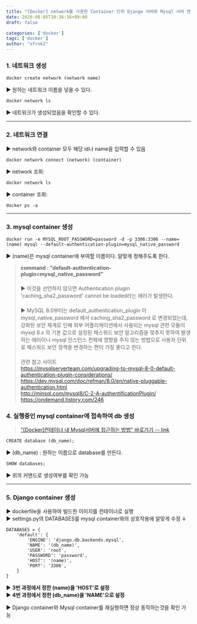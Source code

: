 ```yaml
---
title: "[Docker] network를 사용한 Container 단위 Django 서버와 Mysql 서버 연동"
date: 2020-08-05T10:36:16+09:00
draft: false

categories: ['docker']
tags: ['docker']
author: "xfrnk2"
---
```

### 1. 네트워크 생성
~~~
docker create network (network name)
~~~
  
▶ 원하는 네트워크 이름을 넣을 수 있다.
  
~~~
docker network ls
~~~
▶ 네트워크가 생성되었음을 확인할 수 있다.
  
---
  
### 2. 네트워크 연결
▶ network와 container 모두 해당 id나 name을 입력할 수 있음
~~~
docker network connect (network) (container)
~~~
  
▶ network 조회:
~~~
docker network ls  
~~~
  
▶ container 조회:
~~~
docker ps -a
~~~
  
---
  

### 3. mysql container 생성

~~~
docker run -e MYSQL_ROOT_PASSWORD=password -d -p 3306:3306 --name=(name) mysql --default-authentication-plugin=mysql_native_password
~~~
  
▶ (name)은 mysql container에 부여할 이름이다. 알맞게 정해주도록 한다.
  
  
> **command : "default-authentication-plugin=mysql_native_password"**  
　  
▶ 이것을 선언하지 않으면 Authentication plugin 'caching_sha2_password' cannot be loaded라는 에러가 발생한다.      
　  
▶ MySQL 8.0부터는 default_authentication_plugin 이 mysql_native_password 에서 caching_sha2_password 로 변경되었는데, 강화된 보안 체계로 인해 외부 어플리케이션에서 사용되는 mysql 관련 모듈이 mysql 8.x 의 기본 값으로 설정된 패스워드 보안 알고리즘을 맞추지 못하여 발생하는 에러이니 mysql 인스턴스 전체에 영향을 주지 않는 방법으로 사용자 단위로 패스워드 보안 정책을 변경하는 편이 가장 좋다고 한다.  
　  
관련 참고 사이트    
https://mysqlserverteam.com/upgrading-to-mysql-8-0-default-authentication-plugin-considerations/  
https://dev.mysql.com/doc/refman/8.0/en/native-pluggable-authentication.html  
http://minsql.com/mysql8/C-2-A-authentificationPlugin/  
https://ondemand.tistory.com/246  
  
  
### 4. 실행중인 mysql container에 접속하여 db 생성  
> ["[Docker]컨테이너 내 Mysql서버에 접근하는 방법" 바로가기 -- link](http://xfrnk2.github.io/docker/docker_connect_containers_compose/)

~~~
CREATE database (db_name);
~~~
▶ (db_name) : 원하는 이름으로 database를 만든다.
~~~
SHOW databases;
~~~
▶ 위의 커맨드로 생성여부를 확인 가능
   
---
  
### 5. Django container 생성
▶ dockerfile을 사용하여 빌드한 이미지를 컨테이너로 실행   
▶ settings.py의 DATABASES를 mysql container와의 상호작용에 알맞게 수정 ↓  
~~~
DATABASES = {
    'default': {
        'ENGINE': 'django.db.backends.mysql',
        'NAME': '(db_name)',
        'USER': 'root',
        'PASSWORD': 'password',
        'HOST': '(name)',
        'PORT': '3306',
    }
}
~~~
▶ **3번 과정에서 정한 (name)을 'HOST'로 설정**  
▶ **4번 과정에서 정한 (db_name)을 'NAME'으로 설정**

▶ Django container와 Mysql container를 재실행하면 정상 동작하는것을 확인 가능